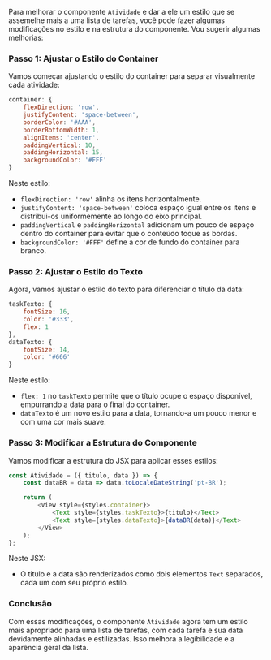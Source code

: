 Para melhorar o componente `Atividade` e dar a ele um estilo que se assemelhe mais a uma lista de tarefas, você pode fazer algumas modificações no estilo e na estrutura do componente. Vou sugerir algumas melhorias:

### Passo 1: Ajustar o Estilo do Container

Vamos começar ajustando o estilo do container para separar visualmente cada atividade:

```javascript
container: {
    flexDirection: 'row',
    justifyContent: 'space-between',
    borderColor: '#AAA',
    borderBottomWidth: 1,
    alignItems: 'center',
    paddingVertical: 10,
    paddingHorizontal: 15,
    backgroundColor: '#FFF'
}
```

Neste estilo:

- `flexDirection: 'row'` alinha os itens horizontalmente.
- `justifyContent: 'space-between'` coloca espaço igual entre os itens e distribui-os uniformemente ao longo do eixo principal.
- `paddingVertical` e `paddingHorizontal` adicionam um pouco de espaço dentro do container para evitar que o conteúdo toque as bordas.
- `backgroundColor: '#FFF'` define a cor de fundo do container para branco.

### Passo 2: Ajustar o Estilo do Texto

Agora, vamos ajustar o estilo do texto para diferenciar o título da data:

```javascript
taskTexto: {
    fontSize: 16,
    color: '#333',
    flex: 1
},
dataTexto: {
    fontSize: 14,
    color: '#666'
}
```

Neste estilo:

- `flex: 1` no `taskTexto` permite que o título ocupe o espaço disponível, empurrando a data para o final do container.
- `dataTexto` é um novo estilo para a data, tornando-a um pouco menor e com uma cor mais suave.

### Passo 3: Modificar a Estrutura do Componente

Vamos modificar a estrutura do JSX para aplicar esses estilos:

```javascript
const Atividade = ({ titulo, data }) => {
    const dataBR = data => data.toLocaleDateString('pt-BR');

    return (
        <View style={styles.container}>
            <Text style={styles.taskTexto}>{titulo}</Text>
            <Text style={styles.dataTexto}>{dataBR(data)}</Text>
        </View>
    );
};
```

Neste JSX:

- O título e a data são renderizados como dois elementos `Text` separados, cada um com seu próprio estilo.

### Conclusão

Com essas modificações, o componente `Atividade` agora tem um estilo mais apropriado para uma lista de tarefas, com cada tarefa e sua data devidamente alinhadas e estilizadas. Isso melhora a legibilidade e a aparência geral da lista.